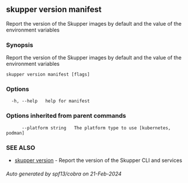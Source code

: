 ## skupper version manifest

Report the version of the Skupper images by default and the value of the environment variables

### Synopsis

Report the version of the Skupper images by default and the value of the environment variables

```
skupper version manifest [flags]
```

### Options

```
  -h, --help   help for manifest
```

### Options inherited from parent commands

```
      --platform string   The platform type to use [kubernetes, podman]
```

### SEE ALSO

* [skupper version](skupper_version.md)	 - Report the version of the Skupper CLI and services

###### Auto generated by spf13/cobra on 21-Feb-2024

